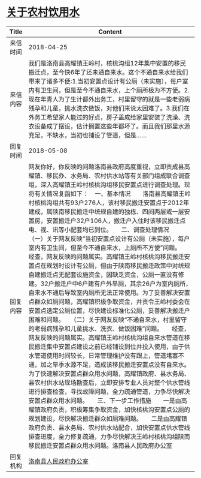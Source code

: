 # <a href="http://www.shangluo.gov.cn/zmhd/ldxxxx.jsp?urltype=leadermail.LeaderMailContentUrl&wbtreeid=1112&leadermailid=4673">关于农村饮用水</a>
|Title|Content|
|:---:|---|
|来信时间|2018-04-25|
|来信内容|我们是洛南县高耀镇王岭村，核桃沟组12年集中安置的移民搬迁点，至今快6年了还未通自来水。这个不通自来水给我们带来了诸多不便:1.当初安置点设计有公厕（未实施），每户室内有卫生间，但是至今不通自来水，上个厕所极为不方便。2.现在年青人为了生计都外出务工，村里留守的就是一些老弱病残孕和儿童，挑水洗衣做饭，对他们来说太困难了。3.我们在外务工希望家人能过的好点，房子盖成给家里安装了洗澡、洗衣设备成了摆设，估计搁置这些年都坏了。而且我们那里水源充足，不缺水，当初也铺设了管道，但是……|
|回复时间|2018-05-08|
|回复内容|网友你好，你反映的问题洛南县政府高度重视，立即责成县高耀镇、移民办、水务局、农村供水站等有关部门组成联合调查组，深入高耀镇王岭村核桃沟组移民安置点进行调查处理。现将有关情况复函如下：    一、基本情况　　洛南县高耀镇王岭村核桃沟组共有93户276人，该村移民搬迁安置点于2012年建成，属陕南移民搬迁中统规自建的独栋、四间两层或一层安置房，安置搬迁户32户106人，搬迁户入住时该移民搬迁点电、视、讯等小配套均已到位。　　二、调查处理情况　　（一）关于网友反映“当初安置点设计有公厕（未实施），每户室内有卫生间，但至今不通自来水，上厕所不方便”问题。　　经查，网友反映的问题属实。高耀镇王岭村核桃沟移民搬迁安置点在规划时设计有公厕，但由于陕南移民搬迁政策中对统规自建搬迁点无配套设施资金，因缺乏资金，公厕一直没有修建。32户搬迁户中6户建有户外旱厕，其余26户为室内厕所，自来水不通后导致室内厕所无法正常使用。为了妥善解决安置点群众如厕问题，高耀镇积极争取资金，并责令王岭村委会在安置点选定公厕位置，尽快建设标准化公厕，妥善解决搬迁户困难和问题。　　（二）关于网友反映“不通自来水，村里留守的老弱病残孕和儿童挑水、洗衣、做饭困难”问题。　　经查，网友反映的问题属实。高耀镇王岭村核桃沟组自来水管道在移民搬迁集中安置点建设之前已经铺设到位并投入使用，由于供水管道使用时间较长，日常管理维护没有跟上，管道堵塞不通，加之旱季水源不足，造成该移民搬迁安置点没有自来水。为了快速解决安置点群众用水问题，高耀镇政府、县水务局、县农村供水站现场勘查后，立即安排专业人员对整个供水管线进行排查检查，寻找故障问题，全力疏通管道，力争尽快解决安置点群众用水问题。　　三、下一步工作措施　　一是由高耀镇政府负责，积极筹集争取资金，加快核桃沟安置点公厕的规划建设，尽快解决搬迁群众如厕难问题。　　二是由高耀镇政府负责、县水务局、农村供水站配合，加快安置点供水管线排查进度，全力修复疏通，力争尽快解决王岭村核桃沟组陕南移民搬迁安置点群众用水问题。洛南县人民政府办公室|
|回复机构|<a href="../../categories/agencies/洛南县人民政府办公室.md">洛南县人民政府办公室</a>|

